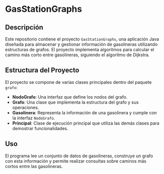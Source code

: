 # GasStationGraphs

## Descripción
Este repositorio contiene el proyecto `GasStationGraphs`, una aplicación Java diseñada para almacenar y gestionar información de gasolineras utilizando estructuras de grafos. El proyecto implementa algoritmos para calcular el camino más corto entre gasolineras, siguiendo el algoritmo de Dijkstra.

## Estructura del Proyecto
El proyecto se compone de varias clases principales dentro del paquete `grafo`:

- **NodoGrafo**: Una interfaz que define los nodos del grafo.
- **Grafo**: Una clase que implementa la estructura del grafo y sus operaciones.
- **Gasolinera**: Representa la información de una gasolinera y cumple con la interfaz `NodoGrafo`.
- **Principal**: Clase de ejecución principal que utiliza las demás clases para demostrar funcionalidades.

## Uso
El programa lee un conjunto de datos de gasolineras, construye un grafo con esta información y permite realizar consultas sobre caminos más cortos entre las gasolineras.



